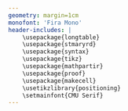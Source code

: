 ```yaml
---
geometry: margin=1cm
monofont: 'Fira Mono'
header-includes: |
    \usepackage{longtable}
    \usepackage{stmaryrd}
    \usepackage{syntax}
    \usepackage{tikz}
    \usepackage{mathpartir}
    \usepackage{proof}
    \usepackage{makecell}
    \usetikzlibrary{positioning}
    \setmainfont{CMU Serif}
---
```

